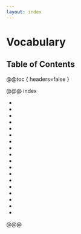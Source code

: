 ```yaml
---
layout: index
---
```

# Vocabulary

## Table of Contents

@@toc { headers=false }

@@@ index

- [ ](transitive_verbs.md)
- [ ](intransitive_verbs.md)
- [ ](linking_verbs.md)
- [ ](light_verbs.md)
- [ ](phrasal_verbs.md)
- [ ](idiomatic_verbs.md)
- [ ](verb_infinitive.md)
- [ ](verb_gerund.md)
- [ ](verb_complement.md)
- [ ](verb_that.md)
- [ ](adjectives.md)
- [ ](adverbs.md)
- [ ](adverb_clauses.md)
- [ ](conjunctions.md)
- [ ](prepositions_time.md)
- [ ](prepositions_location.md)
- [ ](prepositions_condition.md)
- [ ](abstract_nouns.md)

@@@

